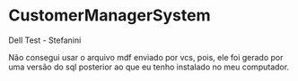 # CustomerManagerSystem
Dell Test - Stefanini

Não consegui usar o arquivo mdf enviado por vcs, pois,
ele foi gerado por uma versão do sql posterior ao que eu 
tenho instalado no meu computador.